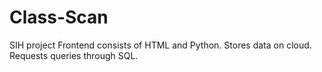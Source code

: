 # Class-Scan
SIH project
Frontend consists of HTML and Python.
Stores data on cloud.
Requests queries through SQL.
